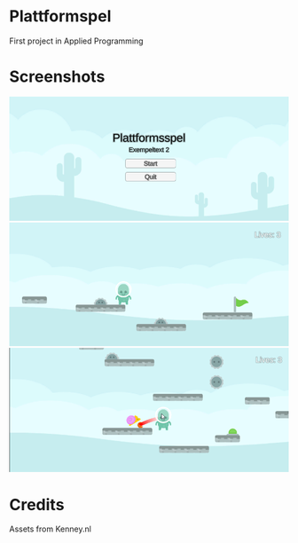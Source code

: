 # Plattformspel
First project in Applied Programming

# Screenshots
![Screenshot 1](https://github.com/edde746/plattformspel/raw/master/Screenshots/1.png)
![Screenshot 2](https://github.com/edde746/plattformspel/raw/master/Screenshots/2.png)
![Screenshot 3](https://github.com/edde746/plattformspel/raw/master/Screenshots/3.png)

# Credits
Assets from Kenney.nl
